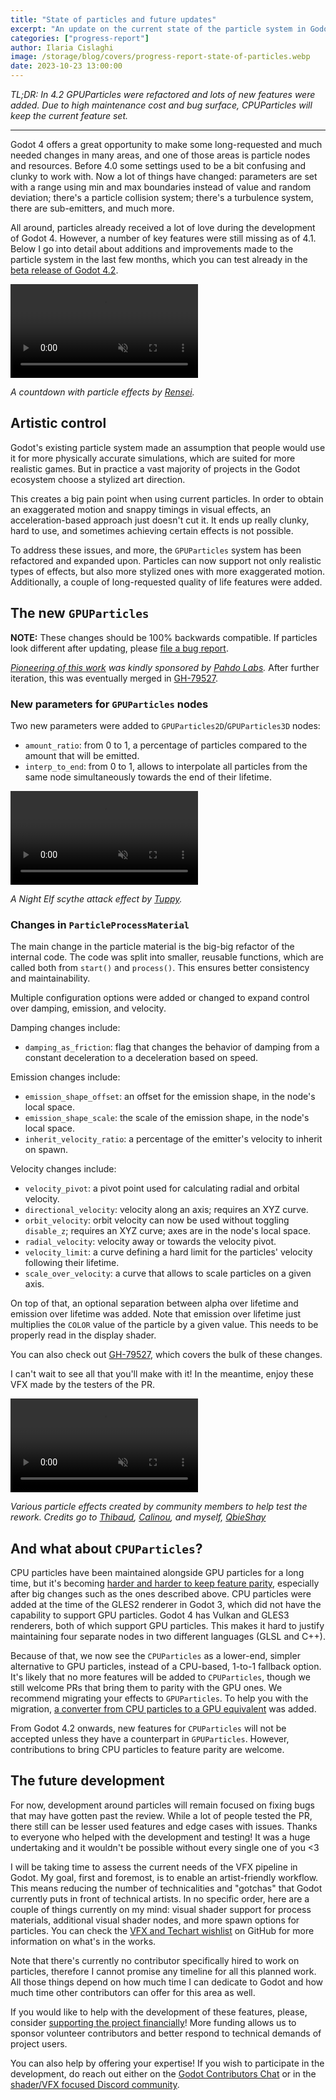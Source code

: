 ```yaml
---
title: "State of particles and future updates"
excerpt: "An update on the current state of the particle system in Godot, and some hints about what the future holds!"
categories: ["progress-report"]
author: Ilaria Cislaghi
image: /storage/blog/covers/progress-report-state-of-particles.webp
date: 2023-10-23 13:00:00
---
```


_TL;DR: In 4.2 GPUParticles were refactored and lots of new features were added. Due to high maintenance cost and bug surface, CPUParticles will keep the current feature set._

-----

Godot 4 offers a great opportunity to make some long-requested and much needed changes in many areas, and one of those areas is particle nodes and resources. Before 4.0 some settings used to be a bit confusing and clunky to work with. Now a lot of things have changed: parameters are set with a range using min and max boundaries instead of value and random deviation; there's a particle collision system; there's a turbulence system, there are sub-emitters, and much more.

All around, particles already received a lot of love during the development of Godot 4. However, a number of key features were still missing as of 4.1. Below I go into detail about additions and improvements made to the particle system in the last few months, which you can test already in the [beta release of Godot 4.2](/article/dev-snapshot-godot-4-2-beta-1/).

<video autoplay loop muted playsinline title="A countdown with particle effects by Rensei">
  <source src="/storage/blog/2023-oct-state-of-particles/final-countdown.mp4" type="video/mp4">
</video>

_A countdown with particle effects by [Rensei](https://twitter.com/TheRensei)._

## Artistic control

Godot's existing particle system made an assumption that people would use it for more physically accurate simulations, which are suited for more realistic games. But in practice a vast majority of projects in the Godot ecosystem choose a stylized art direction.

This creates a big pain point when using current particles. In order to obtain an exaggerated motion and snappy timings in visual effects, an acceleration-based approach just doesn't cut it. It ends up really clunky, hard to use, and sometimes achieving certain effects is not possible.

To address these issues, and more, the `GPUParticles` system has been refactored and expanded upon. Particles can now support not only realistic types of effects, but also more stylized ones with more exaggerated motion. Additionally, a couple of long-requested quality of life features were added.

## The new `GPUParticles`

**NOTE:** These changes should be 100% backwards compatible. If particles look different after updating, please [file a bug report](https://github.com/godotengine/godot/issues/new/choose).

_[Pioneering of this work](https://github.com/godotengine/godot/pull/78851) was kindly sponsored by [Pahdo Labs](https://www.pahdolabs.com/)._ After further iteration, this was eventually merged in [GH-79527](https://github.com/godotengine/godot/pull/79527).

### New parameters for `GPUParticles` nodes

Two new parameters were added to `GPUParticles2D`/`GPUParticles3D` nodes:

- `amount_ratio`: from 0 to 1, a percentage of particles compared to the amount that will be emitted.
- `interp_to_end`: from 0 to 1, allows to interpolate all particles from the same node simultaneously towards the end of their lifetime.

<video autoplay loop muted playsinline title="A Night Elf scythe attack effect by Tuppy">
  <source src="/storage/blog/2023-oct-state-of-particles/night-elf-scythe-by-tuppy.mp4" type="video/mp4">
</video>

_A Night Elf scythe attack effect by [Tuppy](https://twitter.com/onetupthree)._

### Changes in `ParticleProcessMaterial`

The main change in the particle material is the big-big refactor of the internal code. The code was split into smaller, reusable functions, which are
called both from `start()` and `process()`. This ensures better consistency and maintainability.

Multiple configuration options were added or changed to expand control over damping, emission, and velocity.

Damping changes include:

- `damping_as_friction`: flag that changes the behavior of damping from a constant
deceleration to a deceleration based on speed.

Emission changes include:

- `emission_shape_offset`: an offset for the emission shape, in the node's local space.
- `emission_shape_scale`: the scale of the emission shape, in the node's local space.
- `inherit_velocity_ratio`: a percentage of the emitter's velocity to inherit on spawn.

Velocity changes include:

- `velocity_pivot`: a pivot point used for calculating radial and orbital velocity.
- `directional_velocity`: velocity along an axis; requires an XYZ curve.
- `orbit_velocity`: orbit velocity can now be used without toggling `disable_z`; requires an XYZ curve; axes are in the node's local space.
- `radial_velocity`: velocity away or towards the velocity pivot.
- `velocity_limit`: a curve defining a hard limit for the particles' velocity following their lifetime.
- `scale_over_velocity`: a curve that allows to scale particles on a given axis.

On top of that, an optional separation between alpha over lifetime and emission over lifetime was added. Note that emission over lifetime just multiplies the `COLOR` value of the particle by a given value. This needs to be properly read in the display shader.

You can also check out [GH-79527](https://github.com/godotengine/godot/pull/79527), which covers the bulk of these changes.

I can't wait to see all that you'll make with it! In the meantime, enjoy these VFX made by the testers of the PR.

<video autoplay loop muted playsinline title="A compilation of various effects created by community members during testing">
  <source src="/storage/blog/2023-oct-state-of-particles/particle-fiesta-by-community.mp4" type="video/mp4">
</video>

_Various particle effects created by community members to help test the rework. Credits go to [Thibaud](https://gotibo.fr/), [Calinou](https://github.com/Calinou), and myself, [QbieShay](https://social.sparkles.cafe/@qbie)_

## And what about `CPUParticles`?

CPU particles have been maintained alongside GPU particles for a long time, but it's becoming [harder and harder to keep feature parity](https://github.com/godotengine/godot-proposals/issues/7344), especially after big changes such as the ones described above. CPU particles were added at the time of the GLES2 renderer in Godot 3, which did not have the capability to support GPU particles. Godot 4 has Vulkan and GLES3 renderers, both of which support GPU particles. This makes it hard to justify maintaining four separate nodes in two different languages (GLSL and C++).

Because of that, we now see the `CPUParticles` as a lower-end, simpler alternative to GPU particles, instead of a CPU-based, 1-to-1 fallback option. It's likely that no more features will be added to `CPUParticles`, though we still welcome PRs that bring them to parity with the GPU ones. We recommend migrating your effects to `GPUParticles`. To help you with the migration, [a converter from CPU particles to a GPU equivalent](https://github.com/godotengine/godot/pull/80779) was added.

From Godot 4.2 onwards, new features for `CPUParticles` will not be accepted unless they have a counterpart in `GPUParticles`. However, contributions to bring CPU particles to feature parity are welcome.

## The future development

For now, development around particles will remain focused on fixing bugs that may have gotten past the review. While a lot of people tested the PR, there still can be lesser used features and edge cases with issues. Thanks to everyone who helped with the development and testing! It was a huge undertaking and it wouldn't be possible without every single one of you <3

I will be taking time to assess the current needs of the VFX pipeline in Godot. My goal, first and foremost, is to enable an artist-friendly workflow. This means reducing the number of technicalities and "gotchas" that Godot currently puts in front of technical artists. In no specific order, here are a couple of things currently on my mind: visual shader support for process materials, additional visual shader nodes, and more spawn options for particles. You can check the [VFX and Techart wishlist](https://github.com/orgs/godotengine/projects/54) on GitHub for more information on what's in the works.

Note that there's currently no contributor specifically hired to work on particles, therefore I cannot promise any timeline for all this planned work. All those things depend on how much time I can dedicate to Godot and how much time other contributors can offer for this area as well.

If you would like to help with the development of these features, please, consider [supporting the project financially](https://fund.godotengine.org/)! More funding allows us to sponsor volunteer contributors and better respond to technical demands of project users.

You can also help by offering your expertise! If you wish to participate in the development, do reach out either on the [Godot Contributors Chat](https://chat.godotengine.org/channel/rendering) or in the [shader/VFX focused Discord community](https://discord.gg/HX4xAGaGjm).
